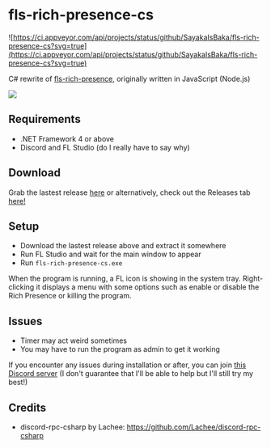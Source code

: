 # fls-rich-presence-cs

![https://ci.appveyor.com/api/projects/status/github/SayakaIsBaka/fls-rich-presence-cs?svg=true](https://ci.appveyor.com/api/projects/status/github/SayakaIsBaka/fls-rich-presence-cs?svg=true)

C# rewrite of [fls-rich-presence](https://github.com/SayakaIsBaka/fls-rich-presence), originally written in JavaScript (Node.js)

![](https://sayakaisbaka.s-ul.eu/vzEJx3bb.png)

## Requirements

- .NET Framework 4 or above
- Discord and FL Studio (do I really have to say why)

## Download

Grab the lastest release [here](https://ci.appveyor.com/api/projects/SayakaIsBaka/fls-rich-presence-cs/artifacts/fls-rich-presence-cs/bin/Release.zip) or alternatively, check out the Releases tab [here!](https://github.com/SayakaIsBaka/fls-rich-presence-cs/releases)

## Setup

- Download the lastest release above and extract it somewhere
- Run FL Studio and wait for the main window to appear
- Run `fls-rich-presence-cs.exe`

When the program is running, a FL icon is showing in the system tray. Right-clicking it displays a menu with some options such as enable or disable the Rich Presence or killing the program.

## Issues

- Timer may act weird sometimes
- You may have to run the program as admin to get it working

If you encounter any issues during installation or after, you can join [this Discord server](https://discord.gg/Dq68J8r) (I don't guarantee that I'll be able to help but I'll still try my best!)


## Credits

- discord-rpc-csharp by Lachee: https://github.com/Lachee/discord-rpc-csharp
